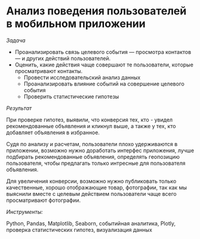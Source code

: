 # **Анализ поведения пользователей в мобильном приложении**

*Задача*

- Проанализировать связь целевого события — просмотра контактов — и других действий пользователей.
- Оценить, какие действия чаще совершают те пользователи, которые просматривают контакты.
  - Провести исследовательский анализ данных
  - Проанализировать влияние событий на совершение целевого события
  - Проверить статистические гипотезы

*Результат*

При проверке гипотез, выявили, что конверсия тех, кто - увидел рекомендованные объявления и кликнул выше, а также у тех, кто добавляет объявления в избранное.

Судя по анализу и расчетам, пользователи плохо удерживаются в приложении, возможно нужно доработать интерфес приложения, лучше подбирать рекомендованные объявления, определять геопозицию пользователя, чтобы предлагать только интресные для пользователя объявления.

Для увеличения конверсии, возможно нужно публиковать только качественные, хорошо отображающие товар, фотографии, так как мы выяснили вместе с целевым действием пользователи чаще всего просматривают фотографии.

*Инструменты:*

Python, Pandas, Matplotlib, Seaborn, событийная аналитика, Plotly, проверка статистических гипотез, визуализация данных
